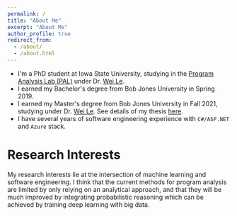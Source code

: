 ```yaml
---
permalink: /
title: "About Me"
excerpt: "About Me"
author_profile: true
redirect_from: 
  - /about/
  - /about.html
---
```


* I'm a PhD student at Iowa State University, studying in the [Program Analysis Lab (PAL)](http://weile.work/lab.html) under Dr. [Wei Le](http://weile.work/).
* I earned my Bachelor's degree from Bob Jones University in Spring 2019.
* I earned my Master's degree from Bob Jones University in Fall 2021, studying under Dr. [Wei Le](http://weile.work/). See details of my thesis [here](/publication/2021-12-msthesis).
* I have several years of software engineering experience with `C#/ASP.NET` and `Azure` stack.

# Research Interests
My research interests lie at the intersection of machine learning and software engineering. I think that the current methods for program analysis are limited by only relying on an analytical approach, and that they will be much improved by integrating probabilistic reasoning which can be achieved by training deep learning with big data.

